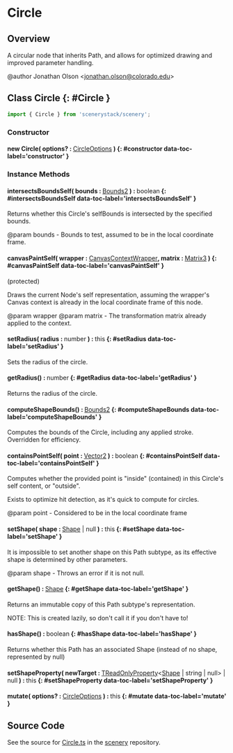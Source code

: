 # Circle

## Overview

A circular node that inherits Path, and allows for optimized drawing and improved parameter handling.

@author Jonathan Olson &lt;jonathan.olson@colorado.edu&gt;

## Class Circle {: #Circle }


```js
import { Circle } from 'scenerystack/scenery';
```
### Constructor

#### new Circle( options? : <span style="font-weight: 400;">[CircleOptions](../scenery/Circle.md#CircleOptions)</span> ) {: #constructor data-toc-label='constructor' }

### Instance Methods

#### intersectsBoundsSelf( bounds : <span style="font-weight: 400;">[Bounds2](../dot/Bounds2.md)</span> ) : <span style="font-weight: 400;"><span style="color: hsla(calc(var(--md-hue) + 180deg),80%,40%,1);">boolean</span></span> {: #intersectsBoundsSelf data-toc-label='intersectsBoundsSelf' }

Returns whether this Circle's selfBounds is intersected by the specified bounds.

@param bounds - Bounds to test, assumed to be in the local coordinate frame.

#### canvasPaintSelf( wrapper : <span style="font-weight: 400;">[CanvasContextWrapper](../scenery/CanvasContextWrapper.md)</span>, matrix : <span style="font-weight: 400;">[Matrix3](../dot/Matrix3.md)</span> ) {: #canvasPaintSelf data-toc-label='canvasPaintSelf' }

(protected)

Draws the current Node's self representation, assuming the wrapper's Canvas context is already in the local
coordinate frame of this node.

@param wrapper
@param matrix - The transformation matrix already applied to the context.

#### setRadius( radius : <span style="font-weight: 400;"><span style="color: hsla(calc(var(--md-hue) + 180deg),80%,40%,1);">number</span></span> ) : <span style="font-weight: 400;"><span style="color: hsla(calc(var(--md-hue) + 180deg),80%,40%,1);">this</span></span> {: #setRadius data-toc-label='setRadius' }

Sets the radius of the circle.

#### getRadius() : <span style="font-weight: 400;"><span style="color: hsla(calc(var(--md-hue) + 180deg),80%,40%,1);">number</span></span> {: #getRadius data-toc-label='getRadius' }

Returns the radius of the circle.

#### computeShapeBounds() : <span style="font-weight: 400;">[Bounds2](../dot/Bounds2.md)</span> {: #computeShapeBounds data-toc-label='computeShapeBounds' }

Computes the bounds of the Circle, including any applied stroke. Overridden for efficiency.

#### containsPointSelf( point : <span style="font-weight: 400;">[Vector2](../dot/Vector2.md)</span> ) : <span style="font-weight: 400;"><span style="color: hsla(calc(var(--md-hue) + 180deg),80%,40%,1);">boolean</span></span> {: #containsPointSelf data-toc-label='containsPointSelf' }

Computes whether the provided point is "inside" (contained) in this Circle's self content, or "outside".

Exists to optimize hit detection, as it's quick to compute for circles.

@param point - Considered to be in the local coordinate frame

#### setShape( shape : <span style="font-weight: 400;">[Shape](../kite/Shape.md) | <span style="color: hsla(calc(var(--md-hue) + 180deg),80%,40%,1);">null</span></span> ) : <span style="font-weight: 400;"><span style="color: hsla(calc(var(--md-hue) + 180deg),80%,40%,1);">this</span></span> {: #setShape data-toc-label='setShape' }

It is impossible to set another shape on this Path subtype, as its effective shape is determined by other
parameters.

@param shape - Throws an error if it is not null.

#### getShape() : <span style="font-weight: 400;">[Shape](../kite/Shape.md)</span> {: #getShape data-toc-label='getShape' }

Returns an immutable copy of this Path subtype's representation.

NOTE: This is created lazily, so don't call it if you don't have to!

#### hasShape() : <span style="font-weight: 400;"><span style="color: hsla(calc(var(--md-hue) + 180deg),80%,40%,1);">boolean</span></span> {: #hasShape data-toc-label='hasShape' }

Returns whether this Path has an associated Shape (instead of no shape, represented by null)

#### setShapeProperty( newTarget : <span style="font-weight: 400;">[TReadOnlyProperty](../axon/TReadOnlyProperty.md)&lt;[Shape](../kite/Shape.md) | <span style="color: hsla(calc(var(--md-hue) + 180deg),80%,40%,1);">string</span> | <span style="color: hsla(calc(var(--md-hue) + 180deg),80%,40%,1);">null</span>&gt; | <span style="color: hsla(calc(var(--md-hue) + 180deg),80%,40%,1);">null</span></span> ) : <span style="font-weight: 400;"><span style="color: hsla(calc(var(--md-hue) + 180deg),80%,40%,1);">this</span></span> {: #setShapeProperty data-toc-label='setShapeProperty' }

#### mutate( options? : <span style="font-weight: 400;">[CircleOptions](../scenery/Circle.md#CircleOptions)</span> ) : <span style="font-weight: 400;"><span style="color: hsla(calc(var(--md-hue) + 180deg),80%,40%,1);">this</span></span> {: #mutate data-toc-label='mutate' }



## Source Code

See the source for [Circle.ts](https://github.com/phetsims/scenery/blob/main/js/nodes/Circle.ts) in the [scenery](https://github.com/phetsims/scenery) repository.
